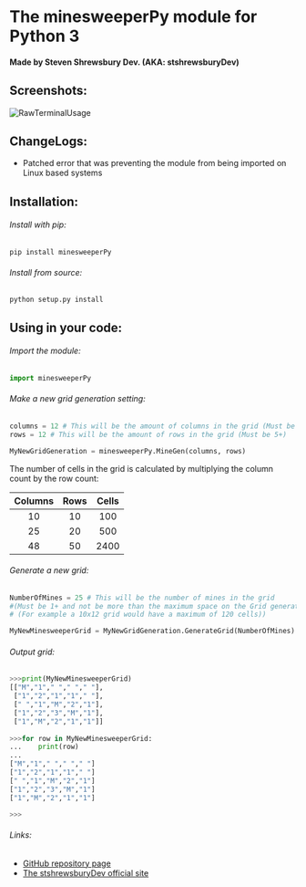 The minesweeperPy module for Python 3
=====================================

#### Made by Steven Shrewsbury Dev. (AKA: stshrewsburyDev)


Screenshots:
------------

![RawTerminalUsage](https://stshrewsburydev.github.io/official_site/API/ProjectScreenshots/minesweeperPy/minesweeperPy0001.png "Raw terminal usage")

ChangeLogs:
-----------

* Patched error that was preventing the module from being imported on Linux based systems

Installation:
-------------

###### Install with pip:

```
pip install minesweeperPy
```

###### Install from source:

```
python setup.py install
```

Using in your code:
-------------------

###### Import the module:

```py
import minesweeperPy
```

###### Make a new grid generation setting:

```py
columns = 12 # This will be the amount of columns in the grid (Must be 5+)
rows = 12 # This will be the amount of rows in the grid (Must be 5+)

MyNewGridGeneration = minesweeperPy.MineGen(columns, rows)
```

The number of cells in the grid is calculated by multiplying the column count by the row count:

| Columns | Rows | Cells |
|:-------:|:----:|:-----:|
| 10      | 10   | 100   |
| 25      | 20   | 500   |
| 48      | 50   | 2400  |

###### Generate a new grid:

```py
NumberOfMines = 25 # This will be the number of mines in the grid
#(Must be 1+ and not be more than the maximum space on the Grid generation
# (For example a 10x12 grid would have a maximum of 120 cells))

MyNewMinesweeperGrid = MyNewGridGeneration.GenerateGrid(NumberOfMines)
```

###### Output grid:

```py
>>>print(MyNewMinesweeperGrid)
[["M","1"," "," "," "],
 ["1","2","1","1"," "],
 [" ","1","M","2","1"],
 ["1","2","3","M","1"],
 ["1","M","2","1","1"]]
 
>>>for row in MyNewMinesweeperGrid:
...    print(row)
...
["M","1"," "," "," "]
["1","2","1","1"," "]
[" ","1","M","2","1"]
["1","2","3","M","1"]
["1","M","2","1","1"]

>>>
```

###### Links:

* [GitHub repository page](https://github.com/stshrewsburyDev/minesweeperPy)
* [The stshrewsburyDev official site](https://stshrewsburydev.github.io/official_site/)
